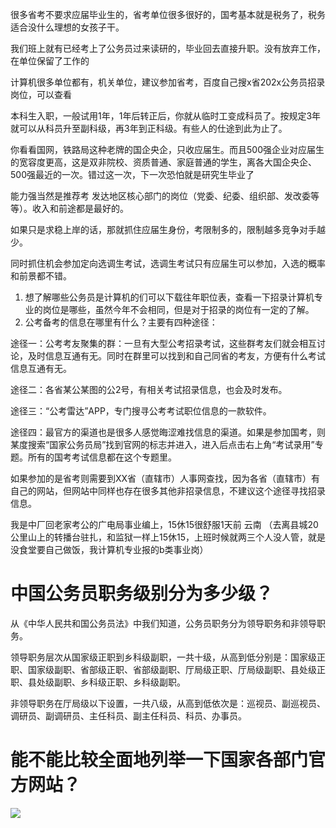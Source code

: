 很多省考不要求应届毕业生的，省考单位很多很好的，国考基本就是税务了，税务适合没什么理想的女孩子干。

我们班上就有已经考上了公务员过来读研的，毕业回去直接升职。没有放弃工作，在单位保留了工作的

计算机很多单位都有，机关单位，建议参加省考，百度自己搜x省202x公务员招录岗位，可以查看


本科生入职，一般试用1年，1年后转正后，你就从临时工变成科员了。按规定3年就可以从科员升至副科级，再3年到正科级。有些人的仕途到此为止了。

你看看国网，铁路局这种老牌的国企央企，只收应届生。而且500强企业对应届生的宽容度更高，这是双非院校、资质普通、家庭普通的学生，离各大国企央企、500强最近的一次。错过这一次，下一次恐怕就是研究生毕业了








能力强当然是推荐考 发达地区核心部门的岗位（党委、纪委、组织部、发改委等等）。收入和前途都是最好的。

如果只是求稳上岸的话，那就抓住应届生身份，考限制多的，限制越多竞争对手越少。

同时抓住机会参加定向选调生考试，选调生考试只有应届生可以参加，入选的概率和前景都不错。







1. ﻿﻿想了解哪些公务员是计算机的们可以下载往年职位表，查看一下招录计算机专业的岗位是哪些，虽然今年不会相同，但是对于招录的岗位有一定的了解。
2. ﻿﻿公考备考的信息在哪里有什么？主要有四种途径：

途径一：公考考友聚集的群：一旦有大型公考招录考试，这些群考友们就会相互讨论，及时信息互通有无。同时在群里可以找到和自己同省的考友，方便有什么考试信息互通有无。

途径二：各省某公某图的公2号，有相关考试招录信息，也会及时发布。

途径三：“公考雷达”APP，专门搜寻公考考试职位信息的一款软件。

途径四：最官方的渠道也是很多人感觉晦涩难找信息的渠道。如果是参加国考，则某度搜索“国家公务员局”找到官网的标志并进入，进入后点击右上角“考试录用”专题。所有的国考考试信息都在这个专题里。

如果参加的是省考则需要到XX省（直辖市）人事网查找，因为各省（直辖市）有自己的网站，但网站中同样也存在很多其他非招录信息，不建议这个途径寻找招录信息。




我是中厂回老家考公的广电局事业编上，15休15很舒服1天前 云南
（去离县城20公里山上的转播台驻扎，和监狱一样上15休15，上班时候就两三个人没人管，就是没食堂要自己做饭，我计算机专业报的b类事业岗）



# 中国公务员职务级别分为多少级？

从《中华人民共和国公务员法》中我们知道，公务员职务分为领导职务和非领导职务。

领导职务层次从国家级正职到乡科级副职，一共十级，从高到低分别是：国家级正职、国家级副职、省部级正职、省部级副职、厅局级正职、厅局级副职、县处级正职、县处级副职、乡科级正职、乡科级副职。

非领导职务在厅局级以下设置，一共八级，从高到低依次是：巡视员、副巡视员、调研员、副调研员、主任科员、副主任科员、科员、办事员。

# 能不能比较全面地列举一下国家各部门官方网站？

![](2024-10-15-22-15-00.png)